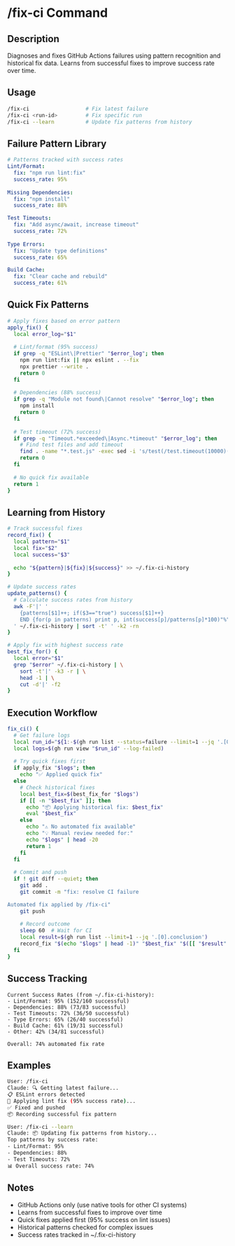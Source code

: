 # /fix-ci Command

## Description

Diagnoses and fixes GitHub Actions failures using pattern recognition and historical fix data. Learns from successful fixes to improve success rate over time.

## Usage

```bash
/fix-ci                  # Fix latest failure
/fix-ci <run-id>         # Fix specific run
/fix-ci --learn          # Update fix patterns from history
```

## Failure Pattern Library

```yaml
# Patterns tracked with success rates
Lint/Format: 
  fix: "npm run lint:fix"
  success_rate: 95%
  
Missing Dependencies:
  fix: "npm install"
  success_rate: 88%

Test Timeouts:
  fix: "Add async/await, increase timeout"
  success_rate: 72%
  
Type Errors:
  fix: "Update type definitions"
  success_rate: 65%

Build Cache:
  fix: "Clear cache and rebuild"
  success_rate: 61%
```

## Quick Fix Patterns

```bash
# Apply fixes based on error pattern
apply_fix() {
  local error_log="$1"
  
  # Lint/format (95% success)
  if grep -q "ESLint\|Prettier" "$error_log"; then
    npm run lint:fix || npx eslint . --fix
    npx prettier --write .
    return 0
  fi
  
  # Dependencies (88% success)
  if grep -q "Module not found\|Cannot resolve" "$error_log"; then
    npm install
    return 0
  fi
  
  # Test timeout (72% success)
  if grep -q "Timeout.*exceeded\|Async.*timeout" "$error_log"; then
    # Find test files and add timeout
    find . -name "*.test.js" -exec sed -i 's/test(/test.timeout(10000)(/' {} \;
    return 0
  fi
  
  # No quick fix available
  return 1
}
```

## Learning from History

```bash
# Track successful fixes
record_fix() {
  local pattern="$1"
  local fix="$2"
  local success="$3"
  
  echo "${pattern}|${fix}|${success}" >> ~/.fix-ci-history
}

# Update success rates
update_patterns() {
  # Calculate success rates from history
  awk -F'|' '
    {patterns[$1]++; if($3=="true") success[$1]++} 
    END {for(p in patterns) print p, int(success[p]/patterns[p]*100)"%"}
  ' ~/.fix-ci-history | sort -t' ' -k2 -rn
}

# Apply fix with highest success rate
best_fix_for() {
  local error="$1"
  grep "$error" ~/.fix-ci-history | \
    sort -t'|' -k3 -r | \
    head -1 | \
    cut -d'|' -f2
}
```

## Execution Workflow

```bash
fix_ci() {
  # Get failure logs
  local run_id="${1:-$(gh run list --status=failure --limit=1 --jq '.[0].databaseId')}"
  local logs=$(gh run view "$run_id" --log-failed)
  
  # Try quick fixes first
  if apply_fix "$logs"; then
    echo "✅ Applied quick fix"
  else
    # Check historical fixes
    local best_fix=$(best_fix_for "$logs")
    if [[ -n "$best_fix" ]]; then
      echo "📦 Applying historical fix: $best_fix"
      eval "$best_fix"
    else
      echo "⚠️ No automated fix available"
      echo "💡 Manual review needed for:"
      echo "$logs" | head -20
      return 1
    fi
  fi
  
  # Commit and push
  if ! git diff --quiet; then
    git add .
    git commit -m "fix: resolve CI failure

Automated fix applied by /fix-ci"
    git push
    
    # Record outcome
    sleep 60  # Wait for CI
    local result=$(gh run list --limit=1 --jq '.[0].conclusion')
    record_fix "$(echo "$logs" | head -1)" "$best_fix" "$([[ "$result" == "success" ]] && echo true || echo false)"
  fi
}
```


## Success Tracking

```text
Current Success Rates (from ~/.fix-ci-history):
- Lint/Format: 95% (152/160 successful)
- Dependencies: 88% (73/83 successful)
- Test Timeouts: 72% (36/50 successful)
- Type Errors: 65% (26/40 successful)
- Build Cache: 61% (19/31 successful)
- Other: 42% (34/81 successful)

Overall: 74% automated fix rate
```

## Examples

```bash
User: /fix-ci
Claude: 🔍 Getting latest failure...
📋 ESLint errors detected
🔧 Applying lint fix (95% success rate)...
✅ Fixed and pushed
📦 Recording successful fix pattern

User: /fix-ci --learn
Claude: 📦 Updating fix patterns from history...
Top patterns by success rate:
- Lint/Format: 95% 
- Dependencies: 88%
- Test Timeouts: 72%
📊 Overall success rate: 74%
```

## Notes

- GitHub Actions only (use native tools for other CI systems)
- Learns from successful fixes to improve over time
- Quick fixes applied first (95% success on lint issues)
- Historical patterns checked for complex issues
- Success rates tracked in ~/.fix-ci-history